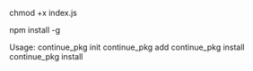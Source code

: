 chmod +x index.js

npm install -g

Usage:
continue_pkg init
continue_pkg add <package>
continue_pkg install
continue_pkg install <package>
